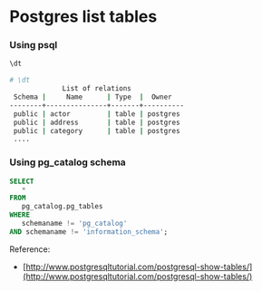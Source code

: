 # Postgres list tables

### Using psql

```bash
\dt
```

```bash
# \dt
             List of relations
 Schema |     Name      | Type  |  Owner
--------+---------------+-------+----------
 public | actor         | table | postgres
 public | address       | table | postgres
 public | category      | table | postgres
 ....
```

### Using pg\_catalog schema

```sql
SELECT
   *
FROM
   pg_catalog.pg_tables
WHERE
   schemaname != 'pg_catalog'
AND schemaname != 'information_schema';
```

Reference:

* [http://www.postgresqltutorial.com/postgresql-show-tables/](http://www.postgresqltutorial.com/postgresql-show-tables/)

